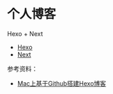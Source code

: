 # 个人博客

Hexo + Next

* [Hexo](https://hexo.io/zh-cn/index.html)
* [Next](https://github.com/theme-next/hexo-theme-next)

参考资料：

* [Mac上基于Github搭建Hexo博客](https://juejin.im/post/5c08ea745188257a5a250d65) 